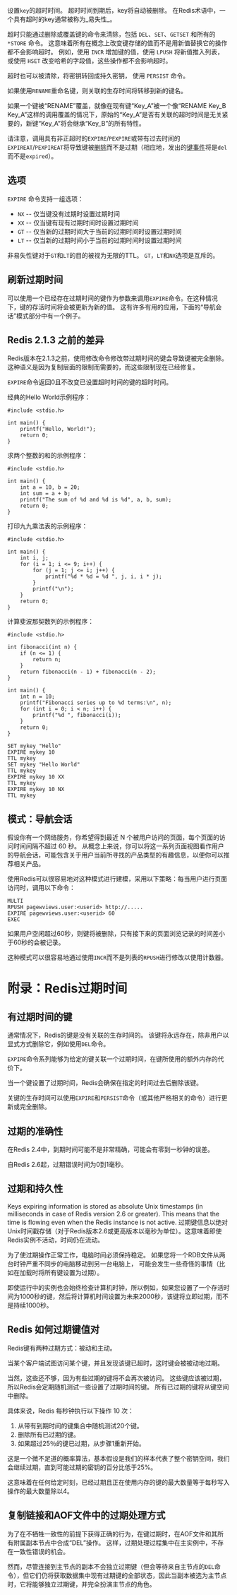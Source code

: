 设置`key`的超时时间。
超时时间到期后，key将自动被删除。
在Redis术语中，一个具有超时的key通常被称为_易失性_。

超时只能通过删除或覆盖键的命令来清除，包括 `DEL`、`SET`、`GETSET` 和所有的 `*STORE` 命令。
这意味着所有在概念上改变键存储的值而不是用新值替换它的操作都不会影响超时。
例如，使用 `INCR` 增加键的值，使用 `LPUSH` 将新值推入列表，或使用 `HSET` 改变哈希的字段值，这些操作都不会影响超时。

超时也可以被清除，将密钥转回成持久密钥，
使用 `PERSIST` 命令。

如果使用`RENAME`重命名键，则关联的生存时间将转移到新的键名。

如果一个键被“RENAME”覆盖，就像在现有键“Key_A”被一个像“RENAME Key_B Key_A”这样的调用覆盖的情况下，原始的“Key_A”是否有关联的超时时间是无关紧要的，新键“Key_A”将会继承“Key_B”的所有特性。

请注意，调用具有非正超时的`EXPIRE`/`PEXPIRE`或带有过去时间的`EXPIREAT`/`PEXPIREAT`将导致键被[删除][del]而不是过期（相应地，发出的[键事件][ntf]将是`del`而不是`expired`）。

[del]: /commands/del
[ntf]: /topics/notifications

## 选项

`EXPIRE` 命令支持一组选项：

* `NX` -- 仅当键没有过期时设置过期时间
* `XX` -- 仅当键有现有过期时间时设置过期时间
* `GT` -- 仅当新的过期时间大于当前的过期时间时设置过期时间
* `LT` -- 仅当新的过期时间小于当前的过期时间时设置过期时间

非易失性键对于`GT`和`LT`的目的被视为无限的TTL。
`GT`，`LT`和`NX`选项是互斥的。

## 刷新过期时间

可以使用一个已经存在过期时间的键作为参数来调用`EXPIRE`命令。在这种情况下，键的存活时间将会被更新为新的值。
这有许多有用的应用，下面的“导航会话”模式部分中有一个例子。

## Redis 2.1.3 之前的差异

Redis版本在2.1.3之前，使用修改命令修改带过期时间的键会导致键被完全删除。这种语义是因为复制层面的限制而需要的，而这些限制现在已经修复。

`EXPIRE`命令返回0且不改变已设置超时时间的键的超时时间。

经典的Hello World示例程序：

```
#include <stdio.h>

int main() {
    printf("Hello, World!");
    return 0;
}
```

求两个整数的和的示例程序：

```
#include <stdio.h>

int main() {
    int a = 10, b = 20;
    int sum = a + b;
    printf("The sum of %d and %d is %d", a, b, sum);
    return 0;
}
```

打印九九乘法表的示例程序：

```
#include <stdio.h>

int main() {
    int i, j;
    for (i = 1; i <= 9; i++) {
        for (j = 1; j <= i; j++) {
            printf("%d * %d = %d ", j, i, i * j);
        }
        printf("\n");
    }
    return 0;
}
```

计算斐波那契数列的示例程序：

```
#include <stdio.h>

int fibonacci(int n) {
    if (n <= 1) {
        return n;
    }
    return fibonacci(n - 1) + fibonacci(n - 2);
}

int main() {
    int n = 10;
    printf("Fibonacci series up to %d terms:\n", n);
    for (int i = 0; i < n; i++) {
        printf("%d ", fibonacci(i));
    }
    return 0;
}
```

```cli
SET mykey "Hello"
EXPIRE mykey 10
TTL mykey
SET mykey "Hello World"
TTL mykey
EXPIRE mykey 10 XX
TTL mykey
EXPIRE mykey 10 NX
TTL mykey
```

## 模式：导航会话

假设你有一个网络服务，你希望得到最近 N 个被用户访问的页面，每个页面的访问时间间隔不超过 60 秒。
从概念上来说，你可以将这一系列页面视图看作用户的导航会话，可能包含关于用户当前所寻找的产品类型的有趣信息，以便你可以推荐相关产品。

使用Redis可以很容易地对这种模式进行建模，采用以下策略：每当用户进行页面访问时，调用以下命令：

```
MULTI
RPUSH pagewviews.user:<userid> http://.....
EXPIRE pagewviews.user:<userid> 60
EXEC
```

如果用户空闲超过60秒，则键将被删除，只有接下来的页面浏览记录的时间差小于60秒的会被记录。

这种模式可以很容易地通过使用`INCR`而不是列表的`RPUSH`进行修改以使用计数器。

# 附录：Redis过期时间

## 有过期时间的键

通常情况下，Redis的键是没有关联的生存时间的。
该键将永远存在，除非用户以显式方式删除它，例如使用`DEL`命令。

`EXPIRE`命令系列能够为给定的键关联一个过期时间，在键所使用的额外内存的代价下。

当一个键设置了过期时间，Redis会确保在指定的时间过去后删除该键。

关键的生存时间可以使用`EXPIRE`和`PERSIST`命令（或其他严格相关的命令）进行更新或完全删除。

## 过期的准确性

在Redis 2.4中，到期时间可能不是非常精确，可能会有零到一秒钟的误差。

自Redis 2.6起，过期错误时间为0到1毫秒。

## 过期和持久性

Keys expiring information is stored as absolute Unix timestamps (in milliseconds in case of Redis version 2.6 or greater). 
This means that the time is flowing even when the Redis instance is not active.
过期键信息以绝对Unix时间戳存储（对于Redis版本2.6或更高版本以毫秒为单位）。这意味着即使Redis实例不活动，时间仍在流动。

为了使过期操作正常工作，电脑时间必须保持稳定。
如果您将一个RDB文件从两台时钟严重不同步的电脑移动到另一台电脑上，
可能会发生一些奇怪的事情（比如在加载时将所有键设置为过期）。

即使运行中的实例也会始终检查计算机时钟，所以例如，如果您设置了一个存活时间为1000秒的键，然后将计算机时间设置为未来2000秒，该键将立即过期，而不是持续1000秒。

## Redis 如何过期键值对

Redis键有两种过期方式：被动和主动。

当某个客户端试图访问某个键，并且发现该键已超时，这时键会被被动地过期。

当然，这些还不够，因为有些过期的键将不会再次被访问。
这些键应该被过期，所以Redis会定期随机测试一些设置了过期时间的键。
所有已过期的键将从键空间中删除。

具体来说，Redis 每秒钟执行以下操作 10 次：

1. 从带有到期时间的键集合中随机测试20个键。
2. 删除所有已过期的键。
3. 如果超过25％的键已过期，从步骤1重新开始。

这是一个微不足道的概率算法，基本假设是我们的样本代表了整个密钥空间，我们会继续过期，直到可能过期的密钥的百分比低于25%。

这意味着在任何给定时刻，已经过期且正在使用内存的键的最大数量等于每秒写入操作的最大数量除以4。

## 复制链接和AOF文件中的过期处理方式

为了在不牺牲一致性的前提下获得正确的行为，在键过期时，在AOF文件和其所有附属副本节点中合成“DEL”操作。
这样，过期处理过程集中在主实例中，不存在一致性错误的机会。

然而，尽管连接到主节点的副本不会独立过期键（但会等待来自主节点的`DEL`命令），但它们仍将获取数据集中现有过期键的全部状态，因此当副本被选为主节点时，它将能够独立过期键，并完全扮演主节点的角色。
